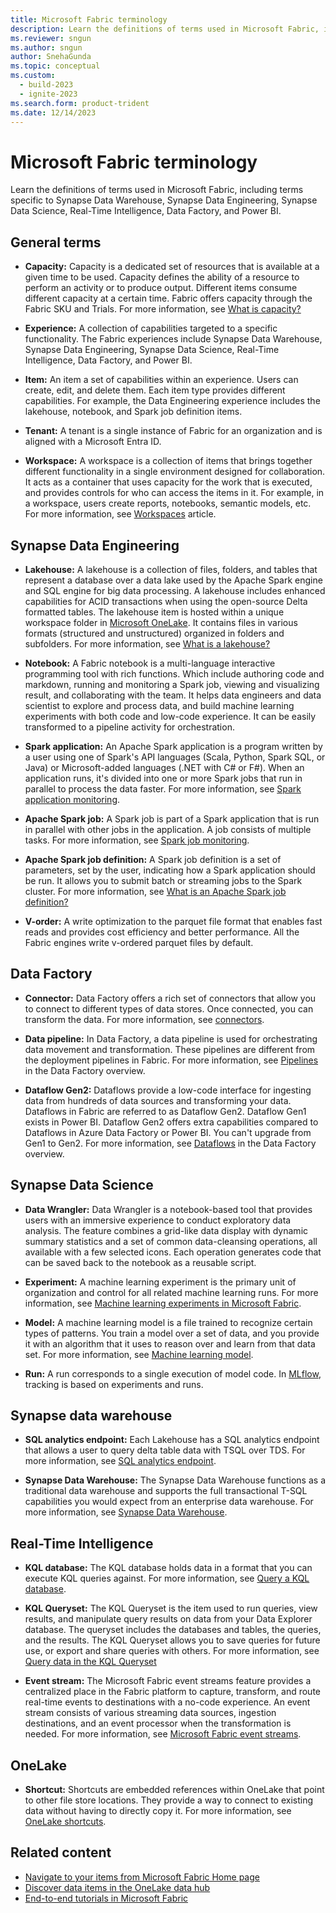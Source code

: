 ```yaml
---
title: Microsoft Fabric terminology
description: Learn the definitions of terms used in Microsoft Fabric, including terms specific to Synapse Data Warehouse, Synapse Data Engineering, and Synapse Data Science.
ms.reviewer: sngun
ms.author: sngun
author: SnehaGunda
ms.topic: conceptual
ms.custom:
  - build-2023
  - ignite-2023
ms.search.form: product-trident
ms.date: 12/14/2023
---
```


# Microsoft Fabric terminology

Learn the definitions of terms used in Microsoft Fabric, including terms specific to Synapse Data Warehouse, Synapse Data Engineering, Synapse Data Science, Real-Time Intelligence, Data Factory, and Power BI.

## General terms

- **Capacity:** Capacity is a dedicated set of resources that is available at a given time to be used. Capacity defines the ability of a resource to perform an activity or to produce output. Different items consume different capacity at a certain time. Fabric offers capacity through the Fabric SKU and Trials. For more information, see [What is capacity?](../enterprise/licenses.md#capacity)

- **Experience:** A collection of capabilities targeted to a specific functionality. The Fabric experiences include Synapse Data Warehouse, Synapse Data Engineering, Synapse Data Science, Real-Time Intelligence, Data Factory, and Power BI.

- **Item:** An item a set of capabilities within an experience. Users can create, edit, and delete them. Each item type provides different capabilities. For example, the Data Engineering experience includes the lakehouse, notebook, and Spark job definition items.

- **Tenant:** A tenant is a single instance of Fabric for an organization and is aligned with a Microsoft Entra ID.

- **Workspace:** A workspace is a collection of items that brings together different functionality in a single environment designed for collaboration. It acts as a container that uses capacity for the work that is executed, and provides controls for who can access the items in it. For example, in a workspace, users create reports, notebooks, semantic models, etc. For more information, see [Workspaces](workspaces.md) article.

## Synapse Data Engineering

- **Lakehouse:** A lakehouse is a collection of files, folders, and tables that represent a database over a data lake used by the Apache Spark engine and SQL engine for big data processing. A lakehouse includes enhanced capabilities for ACID transactions when using the open-source Delta formatted tables. The lakehouse item is hosted within a unique workspace folder in [Microsoft OneLake](../onelake/onelake-overview.md). It contains files in various formats (structured and unstructured) organized in folders and subfolders. For more information, see [What is a lakehouse?](../data-engineering/lakehouse-overview.md)

- **Notebook:** A Fabric notebook is a multi-language interactive programming tool with rich functions. Which include authoring code and markdown, running and monitoring a Spark job, viewing and visualizing result, and collaborating with the team. It helps data engineers and data scientist to explore and process data, and build machine learning experiments with both code and low-code experience. It can be easily transformed to a pipeline activity for orchestration.

- **Spark application:** An Apache Spark application is a program written by a user using one of Spark's API languages (Scala, Python, Spark SQL, or Java) or Microsoft-added languages (.NET with C# or F#). When an application runs, it's divided into one or more Spark jobs that run in parallel to process the data faster. For more information, see [Spark application monitoring](../data-engineering/spark-detail-monitoring.md).

- **Apache Spark job:** A Spark job is part of a Spark application that is run in parallel with other jobs in the application. A job consists of multiple tasks. For more information, see [Spark job monitoring](../data-engineering/spark-monitor-debug.md).

- **Apache Spark job definition:** A Spark job definition is a set of parameters, set by the user, indicating how a Spark application should be run. It allows you to submit batch or streaming jobs to the Spark cluster. For more information, see [What is an Apache Spark job definition?](../data-engineering/spark-job-definition.md)

- **V-order:** A write optimization to the parquet file format that enables fast reads and provides cost efficiency and better performance. All the Fabric engines write v-ordered parquet files by default.

## Data Factory

- **Connector:** Data Factory offers a rich set of connectors that allow you to connect to different types of data stores. Once connected, you can transform the data. For more information, see [connectors](../data-factory/connector-overview.md).

- **Data pipeline:** In Data Factory, a data pipeline is used for orchestrating data movement and transformation. These pipelines are different from the deployment pipelines in Fabric. For more information, see [Pipelines](../data-factory/data-factory-overview.md#data-pipelines) in the Data Factory overview.

- **Dataflow Gen2:** Dataflows provide a low-code interface for ingesting data from hundreds of data sources and transforming your data. Dataflows in Fabric are referred to as Dataflow Gen2. Dataflow Gen1 exists in Power BI. Dataflow Gen2 offers extra capabilities compared to Dataflows in Azure Data Factory or Power BI. You can't upgrade from Gen1 to Gen2. For more information, see [Dataflows](../data-factory/data-factory-overview.md#dataflows) in the Data Factory overview.

## Synapse Data Science

- **Data Wrangler:** Data Wrangler is a notebook-based tool that provides users with an immersive experience to conduct exploratory data analysis. The feature combines a grid-like data display with dynamic summary statistics and a set of common data-cleansing operations, all available with a few selected icons. Each operation generates code that can be saved back to the notebook as a reusable script.

- **Experiment:** A machine learning experiment is the primary unit of organization and control for all related machine learning runs. For more information, see [Machine learning experiments in Microsoft Fabric](../data-science/machine-learning-experiment.md).

- **Model:** A machine learning model is a file trained to recognize certain types of patterns. You train a model over a set of data, and you provide it with an algorithm that it uses to reason over and learn from that data set. For more information, see [Machine learning model](../data-science/machine-learning-model.md).

- **Run:** A run corresponds to a single execution of model code. In [MLflow](https://mlflow.org/), tracking is based on experiments and runs.

## Synapse data warehouse

- **SQL analytics endpoint:** Each Lakehouse has a SQL analytics endpoint that allows a user to query delta table data with TSQL over TDS. For more information, see [SQL analytics endpoint](../data-warehouse/data-warehousing.md#sql-analytics-endpoint-of-the-lakehouse).

- **Synapse Data Warehouse:** The Synapse Data Warehouse functions as a traditional data warehouse and supports the full transactional T-SQL capabilities you would expect from an enterprise data warehouse. For more information, see [Synapse Data Warehouse](../data-warehouse/data-warehousing.md#synapse-data-warehouse).

## Real-Time Intelligence

- **KQL database:** The KQL database holds data in a format that you can execute KQL queries against. For more information, see [Query a KQL database](../real-time-intelligence/create-database.md).

- **KQL Queryset:** The KQL Queryset is the item used to run queries, view results, and manipulate query results on data from your Data Explorer database. The queryset includes the databases and tables, the queries, and the results. The KQL Queryset allows you to save queries for future use, or export and share queries with others. For more information, see [Query data in the KQL Queryset](../real-time-intelligence/kusto-query-set.md)

- **Event stream:** The Microsoft Fabric event streams feature provides a centralized place in the Fabric platform to capture, transform, and route real-time events to destinations with a no-code experience. An event stream consists of various streaming data sources, ingestion destinations, and an event processor when the transformation is needed. For more information, see [Microsoft Fabric event streams](../real-time-intelligence/event-streams/overview.md).

## OneLake

- **Shortcut:** Shortcuts are embedded references within OneLake that point to other file store locations. They provide a way to connect to existing data without having to directly copy it. For more information, see [OneLake shortcuts](../onelake/onelake-shortcuts.md).

## Related content

- [Navigate to your items from Microsoft Fabric Home page](fabric-home.md)
- [Discover data items in the OneLake data hub](onelake-data-hub.md)
- [End-to-end tutorials in Microsoft Fabric](end-to-end-tutorials.md)
